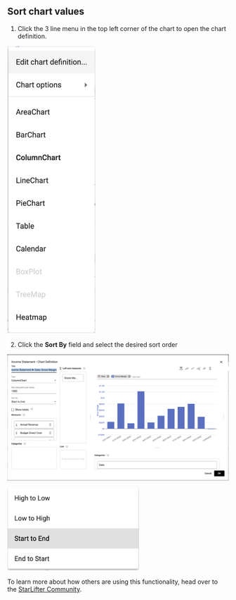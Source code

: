 ## Sort chart values

1.  Click the 3 line menu in the top left corner of the chart to open the chart definition.

<img src="../assets/chart_sort_2.png"  style="width:200px" class="border"></img>

2.  Click the **Sort By** field and select the desired sort order

<img src="../assets/chart_sort_3.png"  style="width:700px" class="border"></img>

<img src="../assets/chart_sort_4.png"  style="width:300px" class="border"></img>



To learn more about how others are using this functionality, head over to the [StarLifter Community](https://community.starlifter.io).
